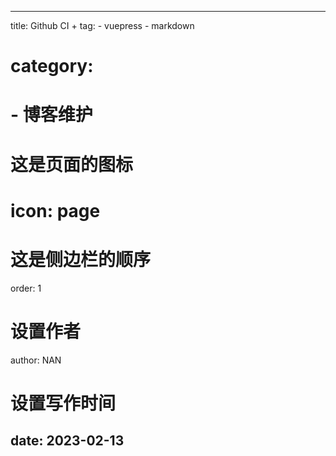 
---
title: Github CI +
tag:
    - vuepress
    - markdown
# category:
#     - 博客维护
# 这是页面的图标
# icon: page
# 这是侧边栏的顺序
order: 1
# 设置作者
author: NAN
# 设置写作时间
date: 2023-02-13
---
